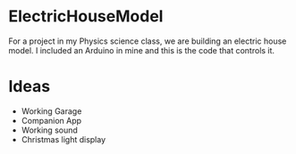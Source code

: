 # ElectricHouseModel
For a project in my Physics science class, we are building an electric house model. I included an Arduino in mine and this is the code that controls it. 

# Ideas 
- Working Garage
- Companion App
- Working sound
- Christmas light display

